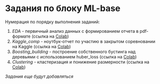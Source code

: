 # Задания по блоку ML-base

Нумерация по порядку выполнения заданий:
1) *EDA* - первичный анализ данных с формированием отчета в pdf-формате
   (ссылка на [Colab](https://colab.research.google.com/drive/1UauYqMm0F95EqNggKDQ_pcJgCXsdAnYs?usp=sharing))
2) *Kaggle_comp* - ноутбук-отчет по участию в закрытом соревновании на Kaggle
   (ссылка на [Colab](https://colab.research.google.com/drive/1BDi0rrZhbtwdMHcoHDvA58IBw_luFWLE?usp=sharing))
3) *Boosting_building* - построение собственного бустинга над деревьями с использованием huber_loss
   (ссылка на [Colab](https://colab.research.google.com/drive/1gWQk2A5ckcGmh_CDFrj5mTBRM8IqqRqi?usp=sharing))
4) *Сlustering* - кластеризация и понижение размерности
   (ссылка на [Colab](https://colab.research.google.com/drive/1H9tnfQcu3jurkJzvxY3Ix_8oXiTny1l-?usp=sharing))

*Задания еще будут добавляться*
